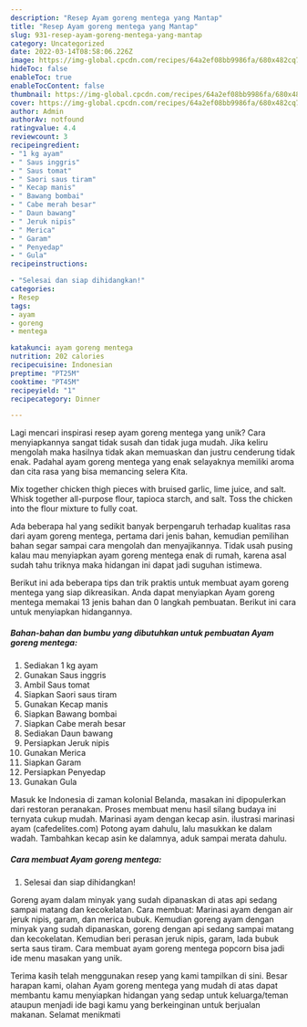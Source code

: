 ```yaml
---
description: "Resep Ayam goreng mentega yang Mantap"
title: "Resep Ayam goreng mentega yang Mantap"
slug: 931-resep-ayam-goreng-mentega-yang-mantap
category: Uncategorized
date: 2022-03-14T08:58:06.226Z
image: https://img-global.cpcdn.com/recipes/64a2ef08bb9986fa/680x482cq70/ayam-goreng-mentega-foto-resep-utama.jpg
hideToc: false
enableToc: true
enableTocContent: false
thumbnail: https://img-global.cpcdn.com/recipes/64a2ef08bb9986fa/680x482cq70/ayam-goreng-mentega-foto-resep-utama.jpg
cover: https://img-global.cpcdn.com/recipes/64a2ef08bb9986fa/680x482cq70/ayam-goreng-mentega-foto-resep-utama.jpg
author: Admin
authorAv: notfound
ratingvalue: 4.4
reviewcount: 3
recipeingredient:
- "1 kg ayam"
- " Saus inggris"
- " Saus tomat"
- " Saori saus tiram"
- " Kecap manis"
- " Bawang bombai"
- " Cabe merah besar"
- " Daun bawang"
- " Jeruk nipis"
- " Merica"
- " Garam"
- " Penyedap"
- " Gula"
recipeinstructions:

- "Selesai dan siap dihidangkan!"
categories:
- Resep
tags:
- ayam
- goreng
- mentega

katakunci: ayam goreng mentega 
nutrition: 202 calories
recipecuisine: Indonesian
preptime: "PT25M"
cooktime: "PT45M"
recipeyield: "1"
recipecategory: Dinner

---
```





Lagi mencari inspirasi resep ayam goreng mentega yang unik? Cara menyiapkannya sangat tidak susah dan tidak juga mudah. Jika keliru mengolah maka hasilnya tidak akan memuaskan dan justru cenderung tidak enak. Padahal ayam goreng mentega yang enak selayaknya memiliki aroma dan cita rasa yang bisa memancing selera Kita.





Mix together chicken thigh pieces with bruised garlic, lime juice, and salt. Whisk together all-purpose flour, tapioca starch, and salt. Toss the chicken into the flour mixture to fully coat.

Ada beberapa hal yang sedikit banyak berpengaruh terhadap kualitas rasa dari ayam goreng mentega, pertama dari jenis bahan, kemudian pemilihan bahan segar sampai cara mengolah dan menyajikannya. Tidak usah pusing kalau mau menyiapkan ayam goreng mentega enak di rumah, karena asal sudah tahu triknya maka hidangan ini dapat jadi suguhan istimewa.






Berikut ini ada beberapa tips dan trik praktis untuk membuat ayam goreng mentega yang siap dikreasikan. Anda dapat menyiapkan Ayam goreng mentega memakai 13 jenis bahan dan 0 langkah pembuatan. Berikut ini cara untuk menyiapkan hidangannya.

<!--inarticleads1-->

##### Bahan-bahan dan bumbu yang dibutuhkan untuk pembuatan Ayam goreng mentega:

1. Sediakan 1 kg ayam
1. Gunakan  Saus inggris
1. Ambil  Saus tomat
1. Siapkan  Saori saus tiram
1. Gunakan  Kecap manis
1. Siapkan  Bawang bombai
1. Siapkan  Cabe merah besar
1. Sediakan  Daun bawang
1. Persiapkan  Jeruk nipis
1. Gunakan  Merica
1. Siapkan  Garam
1. Persiapkan  Penyedap
1. Gunakan  Gula


Masuk ke Indonesia di zaman kolonial Belanda, masakan ini dipopulerkan dari restoran peranakan. Proses membuat menu hasil silang budaya ini ternyata cukup mudah. Marinasi ayam dengan kecap asin. ilustrasi marinasi ayam (cafedelites.com) Potong ayam dahulu, lalu masukkan ke dalam wadah. Tambahkan kecap asin ke dalamnya, aduk sampai merata dahulu. 

<!--inarticleads2-->

##### Cara membuat Ayam goreng mentega:


1. Selesai dan siap dihidangkan!

Goreng ayam dalam minyak yang sudah dipanaskan di atas api sedang sampai matang dan kecokelatan. Cara membuat: Marinasi ayam dengan air jeruk nipis, garam, dan merica bubuk. Kemudian goreng ayam dengan minyak yang sudah dipanaskan, goreng dengan api sedang sampai matang dan kecokelatan. Kemudian beri perasan jeruk nipis, garam, lada bubuk serta saus tiram. Cara membuat ayam goreng mentega popcorn bisa jadi ide menu masakan yang unik. 

Terima kasih telah menggunakan resep yang kami tampilkan di sini. Besar harapan kami, olahan Ayam goreng mentega yang mudah di atas dapat membantu kamu menyiapkan hidangan yang sedap untuk keluarga/teman ataupun menjadi ide bagi kamu yang berkeinginan untuk berjualan makanan. Selamat menikmati
